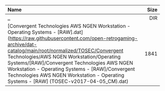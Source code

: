 |Name|Size|
|:---|---:|
|[..](../index.html)|DIR|
|[Convergent Technologies AWS NGEN Workstation - Operating Systems - [RAW].dat](https://raw.githubusercontent.com/open-retrogaming-archive/dat-catalog/main/root/normalized/TOSEC/Convergent Technologies/AWS NGEN Workstation/Operating Systems/[RAW]/Convergent Technologies AWS NGEN Workstation - Operating Systems - [RAW]/Convergent Technologies AWS NGEN Workstation - Operating Systems - [RAW] (TOSEC-v2017-04-05_CM).dat)|1841|
